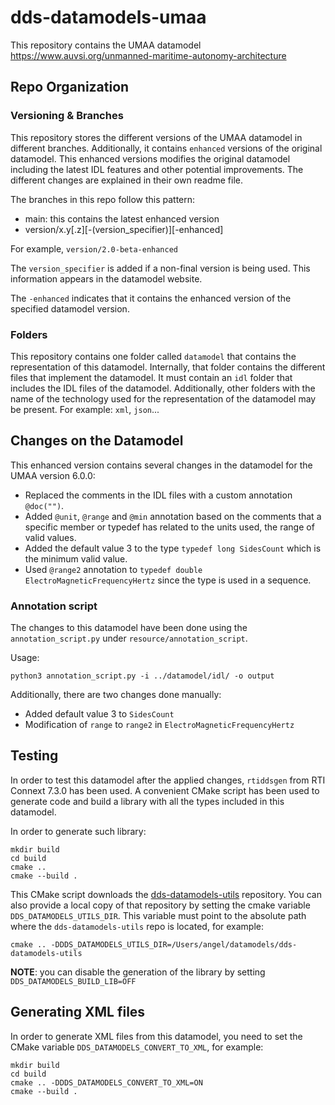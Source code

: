 # dds-datamodels-umaa

This repository contains the UMAA datamodel https://www.auvsi.org/unmanned-maritime-autonomy-architecture

## Repo Organization

### Versioning & Branches

This repository stores the different versions of the UMAA datamodel in
different branches. Additionally, it contains `enhanced` versions of the
original datamodel. This enhanced versions modifies the original datamodel
including the latest IDL features and other potential improvements. The
different changes are explained in their own readme file.

The branches in this repo follow this pattern:

 - main: this contains the latest enhanced version
 - version/x.y\[.z\]\[-(version_specifier)\]\[-enhanced\]

For example, `version/2.0-beta-enhanced`

The `version_specifier` is added if a non-final version is being used. This
information appears in the datamodel website.

The `-enhanced` indicates that it contains the enhanced version of the specified
datamodel version.

### Folders

This repository contains one folder called `datamodel` that contains the
representation of this datamodel. Internally, that folder contains the different
files that implement the datamodel. It must contain an `idl` folder that
includes the IDL files of the datamodel. Additionally, other folders with the
name of the technology used for the representation of the datamodel may be
present. For example: `xml`, `json`...

## Changes on the Datamodel

This enhanced version contains several changes in the datamodel for the
UMAA version 6.0.0:

 - Replaced the comments in the IDL files with a custom annotation `@doc("")`.
 - Added `@unit`, `@range` and `@min` annotation based on the comments that a
   specific member or typedef has related to the units used, the range of valid
   values.
 - Added the default value 3 to the type `typedef long SidesCount` which is
   the minimum valid value.
 - Used `@range2` annotation to `typedef double ElectroMagneticFrequencyHertz`
   since the type is used in a sequence.

### Annotation script

The changes to this datamodel have been done using the `annotation_script.py`
under `resource/annotation_script`.

Usage:
```
python3 annotation_script.py -i ../datamodel/idl/ -o output
```

Additionally, there are two changes done manually:
  - Added default value 3 to `SidesCount`
  - Modification of `range` to `range2` in `ElectroMagneticFrequencyHertz`

## Testing

In order to test this datamodel after the applied changes, `rtiddsgen` from
RTI Connext 7.3.0 has been used. A convenient CMake script has been used to
generate code and build a library with all the types included in this datamodel.

In order to generate such library:
```
mkdir build
cd build
cmake ..
cmake --build .
```

This CMake script downloads the
[dds-datamodels-utils](https://github.com/rticommunity/dds-datamodels-utils)
repository. You can also provide a local copy of that repository by setting the
cmake variable `DDS_DATAMODELS_UTILS_DIR`. This variable must point to the
absolute path where the `dds-datamodels-utils` repo is located, for example:

```
cmake .. -DDDS_DATAMODELS_UTILS_DIR=/Users/angel/datamodels/dds-datamodels-utils
```

**NOTE**: you can disable the generation of the library by setting
`DDS_DATAMODELS_BUILD_LIB=OFF`

## Generating XML files

In order to generate XML files from this datamodel, you need to set the CMake
variable `DDS_DATAMODELS_CONVERT_TO_XML`, for example:
```
mkdir build
cd build
cmake .. -DDDS_DATAMODELS_CONVERT_TO_XML=ON
cmake --build .
```
